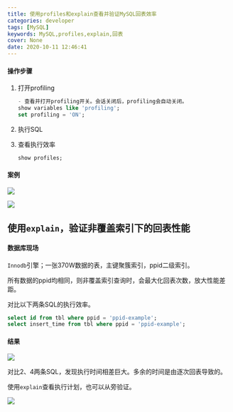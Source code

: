 ```yaml
---
title: 使用profiles和explain查看并验证MySQL回表效率
categories: developer
tags: [MySQL]
keywords: MySQL,profiles,explain,回表
cover: None
date: 2020-10-11 12:46:41
---
```


#### 操作步骤

1. 打开profiling

   ```sql
   - 查看并打开profiling开关。会话关闭后，profiling会自动关闭。
   show variables like 'profiling';
   set profiling = 'ON';
   ```

2. 执行SQL

3. 查看执行效率

   ```sql
   show profiles;
   ```

#### 案例

![](https://bk-5lian.oss-cn-shanghai.aliyuncs.com/20201011122409-01.png)

![](https://bk-5lian.oss-cn-shanghai.aliyuncs.com/20201011122503-02.png)

## 使用`explain`，验证非覆盖索引下的回表性能

#### 数据库现场

`Innodb`引擎；一张370W数据的表，主键聚簇索引，ppid二级索引。

所有数据的ppid均相同，则非覆盖索引查询时，会最大化回表次数，放大性能差距。

对比以下两条SQL的执行效率。

```sql
select id from tbl where ppid = 'ppid-example';
select insert_time from tbl where ppid = 'ppid-example';
```

#### 结果

![](https://bk-5lian.oss-cn-shanghai.aliyuncs.com/20201011123510-企业微信截图_de3c929b-bedb-490f-be31-26197017977e.png)

对比2、4两条SQL，发现执行时间相差巨大。多余的时间是由逐次回表导致的。

使用`explain`查看执行计划，也可以从旁验证。

![](https://bk-5lian.oss-cn-shanghai.aliyuncs.com/20201011123747-企业微信截图_7af95faa-7fd9-4074-9dd7-6489fbdf0c60.png)